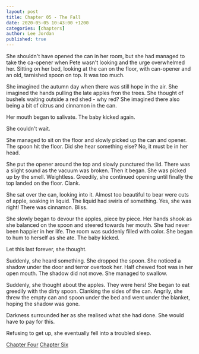 ```yaml
---
layout: post
title: Chapter 05 - The Fall 
date: 2020-05-05 10:43:00 +1200
categories: [chapters]
author: Lee Jordan
published: true
---
```


She shouldn't have opened the can in her room, but she had managed to take the ca-opener when Pete wasn't looking and the urge overwhelmed her. Sitting on her bed, looking at the can on the floor, with can-opener and an old, tarnished spoon on top. It was too much.

She imagined the autumn day when there was still hope in the air. She imagined the hands pulling the late apples fron the trees. She thought of bushels waiting outside a red shed - why red? She imagined there also being a bit of citrus and cinnamon in the can. 

Her mouth began to salivate. The baby kicked again.

She couldn't wait.

She managed to sit on the floor and slowly picked up the can and opener. The spoon hit the floor. Did she hear something else? No, it must be in her head.

She put the opener around the top and slowly punctured the lid. There was a slight sound as the vacuum was broken. Then it began. She was picked up by the smell. Weightless. Greedily, she continued opening until finally the top landed on the floor. Clank.

She sat over the can, looking into it. Almost too beautiful to bear were cuts of apple, soaking in liquid. The liquid had swirls of something. Yes, she was right! There was cinnamon. Bliss.

She slowly began to devour the apples, piece by piece. Her hands shook as she balanced on the spoon and steered towards her mouth. She had never been happier in her life. The room was suddenly filled with color. She began to hum to herself as she ate. The baby kicked.

Let this last forever, she thought.

Suddenly, she heard something. She dropped the spoon. She noticed a shadow under the door and terror overtook her. Half chewed foot was in her open mouth. The shadow did not move. She managed to swallow.

Suddenly, she thought about the apples. They were hers! She began to eat greedily with the dirty spoon. Clanking the sides of the can. Angrily, she threw the empty can and spoon under the bed and went under the blanket, hoping the shadow was gone.

Darkness surrounded her as she realised what she had done. She would have to pay for this.

Refusing to get up, she eventually fell into a troubled sleep.




<div class="pagination">
    <a class="pagination-item older" href="https://novel.geraldleejordan.com/chapter-04/">Chapter Four</a>
      <a class="pagination-item newer" href="https://novel.geraldleejordan.com/chapter-06/">Chapter Six</a>
</div>
